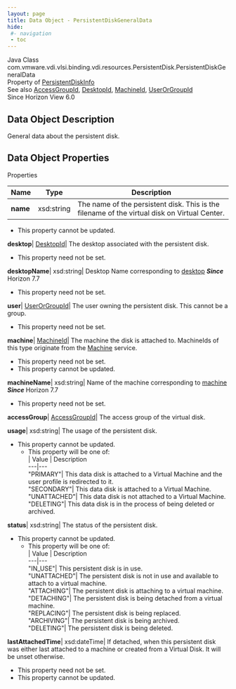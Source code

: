 ```yaml
---
layout: page
title: Data Object - PersistentDiskGeneralData
hide:
 #- navigation
 - toc
---
```






Java Class
    com.vmware.vdi.vlsi.binding.vdi.resources.PersistentDisk.PersistentDiskGeneralData  
Property of
     [PersistentDiskInfo](vdi.resources.PersistentDisk.PersistentDiskInfo.md#field_detail)  
See also
     [AccessGroupId](vdi.entity.AccessGroupId.md), [DesktopId](vdi.entity.DesktopId.md), [MachineId](vdi.entity.MachineId.md), [UserOrGroupId](vdi.entity.UserOrGroupId.md)  
Since 
    Horizon View 6.0

## Data Object Description 

General data about the persistent disk. 

## Data Object Properties

Properties

Name |  Type |  Description   
---|---|---  
**name**|  xsd:string|  The name of the persistent disk. This is the filename of the virtual disk on Virtual Center.   


* This property cannot be updated.

  
**desktop**| [DesktopId](vdi.entity.DesktopId.md)|  The desktop associated with the persistent disk.   


* This property need not be set.

  
**desktopName**|  xsd:string|  Desktop Name corresponding to [desktop](vdi.resources.PersistentDisk.PersistentDiskGeneralData.md#desktop) **_Since_** Horizon 7.7  


* This property need not be set.

  
**user**| [UserOrGroupId](vdi.entity.UserOrGroupId.md)|  The user owning the persistent disk. This cannot be a group.   


* This property need not be set.

  
**machine**| [MachineId](vdi.entity.MachineId.md)|  The machine the disk is attached to. MachineIds of this type originate from the [Machine](vdi.resources.Machine.md) service.   


* This property need not be set.
* This property cannot be updated.

  
**machineName**|  xsd:string|  Name of the machine corresponding to [machine](vdi.resources.PersistentDisk.PersistentDiskGeneralData.md#machine) **_Since_** Horizon 7.7  


* This property need not be set.

  
**accessGroup**| [AccessGroupId](vdi.entity.AccessGroupId.md)|  The access group of the virtual disk.   
  
**usage**|  xsd:string|  The usage of the persistent disk.   


* This property cannot be updated.
  * This property will be one of:  
|  Value |  Description   
---|---  
"PRIMARY"| This data disk is attached to a Virtual Machine and the user profile is redirected to it.  
"SECONDARY"| This data disk is attached to a Virtual Machine.  
"UNATTACHED"| This data disk is not attached to a Virtual Machine.  
"DELETING"| This data disk is in the process of being deleted or archived.  

  
**status**|  xsd:string|  The status of the persistent disk.   


* This property cannot be updated.
  * This property will be one of:  
|  Value |  Description   
---|---  
"IN_USE"| This persistent disk is in use.  
"UNATTACHED"| The persistent disk is not in use and available to attach to a virtual machine.  
"ATTACHING"| The persistent disk is attaching to a virtual machine.  
"DETACHING"| The persistent disk is being detached from a virtual machine.  
"REPLACING"| The persistent disk is being replaced.  
"ARCHIVING"| The persistent disk is being archived.  
"DELETING"| The persistent disk is being deleted.  

  
**lastAttachedTime**|  xsd:dateTime|  If detached, when this persistent disk was either last attached to a machine or created from a Virtual Disk. It will be unset otherwise.   


* This property need not be set.
* This property cannot be updated.

  
  
  

  
  


